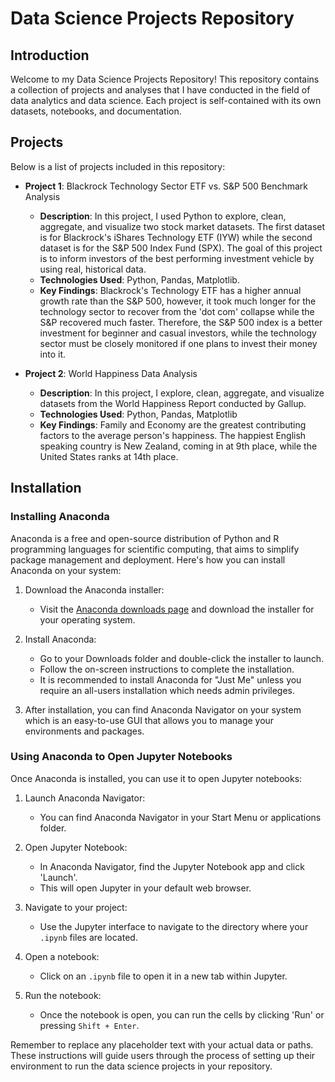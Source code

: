 # Data Science Projects Repository

## Introduction
Welcome to my Data Science Projects Repository! This repository contains a collection of projects and analyses that I have conducted in the field of data analytics and data science. Each project is self-contained with its own datasets, notebooks, and documentation.

## Projects
Below is a list of projects included in this repository:

- **Project 1**: Blackrock Technology Sector ETF vs. S&P 500 Benchmark Analysis
  - **Description**: In this project, I used Python to explore, clean, aggregate, and visualize two stock market datasets. The first dataset is for Blackrock's iShares Technology ETF (IYW) while the second dataset is for the S&P 500 Index Fund (SPX). The goal of this project is to inform investors of the best performing investment vehicle by using real, historical data.
  - **Technologies Used**: Python, Pandas, Matplotlib.
  - **Key Findings**: Blackrock's Technology ETF has a higher annual growth rate than the S&P 500, however, it took much longer for the technology sector to recover from the 'dot com' collapse while the S&P recovered much faster. Therefore, the S&P 500 index is a better investment for beginner and casual investors, while the technology sector must be closely monitored if one plans to invest their money into it.

- **Project 2**: World Happiness Data Analysis
  - **Description**: In this project, I explore, clean, aggregate, and visualize datasets from the World Happiness Report conducted by Gallup.
  - **Technologies Used**: Python, Pandas, Matplotlib
  - **Key Findings**: Family and Economy are the greatest contributing factors to the average person's happiness. The happiest English speaking country is New Zealand, coming in at 9th place, while the United States ranks at 14th place.

## Installation

### Installing Anaconda
Anaconda is a free and open-source distribution of Python and R programming languages for scientific computing, that aims to simplify package management and deployment. Here's how you can install Anaconda on your system:

1. Download the Anaconda installer:
   - Visit the [Anaconda downloads page](https://docs.anaconda.com/free/anaconda/install/windows.html) and download the installer for your operating system.

2. Install Anaconda:
   - Go to your Downloads folder and double-click the installer to launch.
   - Follow the on-screen instructions to complete the installation.
   - It is recommended to install Anaconda for "Just Me" unless you require an all-users installation which needs admin privileges.

3. After installation, you can find Anaconda Navigator on your system which is an easy-to-use GUI that allows you to manage your environments and packages.

### Using Anaconda to Open Jupyter Notebooks
Once Anaconda is installed, you can use it to open Jupyter notebooks:

1. Launch Anaconda Navigator:
   - You can find Anaconda Navigator in your Start Menu or applications folder.

2. Open Jupyter Notebook:
   - In Anaconda Navigator, find the Jupyter Notebook app and click 'Launch'.
   - This will open Jupyter in your default web browser.

3. Navigate to your project:
   - Use the Jupyter interface to navigate to the directory where your `.ipynb` files are located.

4. Open a notebook:
   - Click on an `.ipynb` file to open it in a new tab within Jupyter.

5. Run the notebook:
   - Once the notebook is open, you can run the cells by clicking 'Run' or pressing `Shift + Enter`.

Remember to replace any placeholder text with your actual data or paths. These instructions will guide users through the process of setting up their environment to run the data science projects in your repository.
